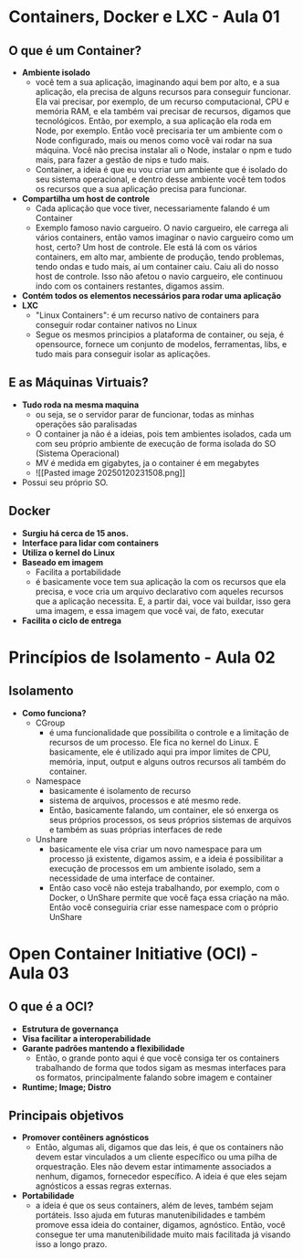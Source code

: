 
# Containers, Docker e LXC -  Aula 01
## O que é um Container?
- **Ambiente isolado**
	- você tem a sua aplicação, imaginando aqui bem por alto, e a sua aplicação, ela precisa de alguns recursos para conseguir funcionar. Ela vai precisar, por exemplo, de um recurso computacional, CPU e memória RAM, e ela também vai precisar de recursos, digamos que tecnológicos. Então, por exemplo, a sua aplicação ela roda em Node, por exemplo. Então você precisaria ter um ambiente com o Node configurado, mais ou menos como você vai rodar na sua máquina. Você não precisa instalar ali o Node, instalar o npm e tudo mais, para fazer a gestão de nips e tudo mais.
	- Container, a ideia é que eu vou criar um ambiente que é isolado do seu sistema operacional, e dentro desse ambiente você tem todos os recursos que a sua aplicação precisa para funcionar.
- **Compartilha um host de controle**
	- Cada aplicação que voce tiver, necessariamente falando é um Container
	- Exemplo famoso navio cargueiro. O navio cargueiro, ele carrega ali vários containers, então vamos imaginar o navio cargueiro como um host, certo? Um host de controle. Ele está lá com os vários containers, em alto mar, ambiente de produção, tendo problemas, tendo ondas e tudo mais, aí um container caiu. Caiu ali do nosso host de controle. Isso não afetou o navio cargueiro, ele continuou indo com os containers restantes, digamos assim.
- **Contém todos os elementos necessários para rodar uma aplicação**
- **LXC**
	- "Linux Containers": é um recurso nativo de containers para conseguir rodar container nativos no Linux
	- Segue os mesmos principios a plataforma de container, ou seja, é opensource, fornece um conjunto de modelos, ferramentas, libs, e tudo mais para conseguir isolar as aplicações.
## E as Máquinas Virtuais?
- **Tudo roda na mesma maquina**
	- ou seja, se o servidor parar de funcionar, todas as minhas operações são paralisadas
	- O container ja não é a ideias, pois tem ambientes isolados, cada um com seu próprio ambiente de execução de forma isolada do SO (Sistema Operacional)
	- MV é medida em gigabytes, ja o container é em megabytes
	- ![[Pasted image 20250120231508.png]]
- Possui seu próprio SO.
## Docker
- **Surgiu há cerca de 15 anos.**
- **Interface para lidar com containers**
- **Utiliza o kernel do Linux**
- **Baseado em imagem**
	- Facilita a portabilidade
	- é basicamente voce tem sua aplicação la com os recursos que ela precisa, e voce cria um arquivo declarativo com aqueles recursos que a aplicação necessita. E, a partir dai, voce vai buildar, isso gera uma imagem, e essa imagem que você vai, de fato, executar
- **Facilita o ciclo de entrega**


# Princípios de Isolamento - Aula 02
## Isolamento
- **Como funciona?**
	- CGroup
		- é uma funcionalidade que possibilita o controle e a limitação de recursos de um processo. Ele fica no kernel do Linux. E basicamente, ele é utilizado aqui pra impor limites de CPU, memória, input, output e alguns outros recursos ali também do container.
	- Namespace
		- basicamente é isolamento de recurso
		- sistema de arquivos, processos e até mesmo rede.
		- Então, basicamente falando, um container, ele só enxerga os seus próprios processos, os seus próprios sistemas de arquivos e também as suas próprias interfaces de rede
	- Unshare
		- basicamente ele visa criar um novo namespace para um processo já existente, digamos assim, e a ideia é possibilitar a execução de processos em um ambiente isolado, sem a necessidade de uma interface de container. 
		- Então caso você não esteja trabalhando, por exemplo, com o Docker, o UnShare permite que você faça essa criação na mão. Então você conseguiria criar esse namespace com o próprio UnShare

# Open Container Initiative (OCI) - Aula 03
## O que é a OCI?
- **Estrutura de governança**
- **Visa facilitar a interoperabilidade**
- **Garante padrões mantendo a flexibilidade**
	- Então, o grande ponto aqui é que você consiga ter os containers trabalhando de forma que todos sigam as mesmas interfaces para os formatos, principalmente falando sobre imagem e container
- **Runtime; Image; Distro**
## Principais objetivos
- **Promover contêiners agnósticos**
	- Então, algumas ali, digamos que das leis, é que os containers não devem estar vinculados a um cliente específico ou uma pilha de orquestração. Eles não devem estar intimamente associados a nenhum, digamos, fornecedor específico. A ideia é que eles sejam agnósticos a essas regras externas.
- **Portabilidade**
	- a ideia é que os seus containers, além de leves, também sejam portáteis. Isso ajuda em futuras manutenibilidades e também promove essa ideia do container, digamos, agnóstico. Então, você consegue ter uma manutenibilidade muito mais facilitada já visando isso a longo prazo.